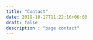 ```yaml
---
title: "Contact"
date: 2019-10-17T11:22:16+06:00
draft: false
description : "page contact"
---
```


